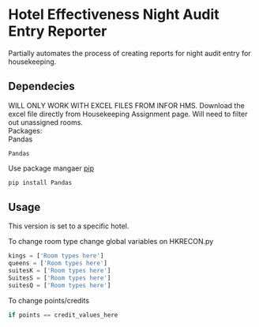 # Hotel Effectiveness Night Audit Entry Reporter

Partially automates the process of creating reports for night audit entry for housekeeping.

## Dependecies

WILL ONLY WORK WITH EXCEL FILES FROM INFOR HMS. Download the excel file directly from Housekeeping Assignment page. Will need to filter out unassigned rooms.\
Packages:\
Pandas
```
Pandas
```
Use package mangaer [pip](https://pip.pypa.io/en/stable/)

```bash
pip install Pandas
```


## Usage

This version is set to a specific hotel.

To change room type change global variables on HKRECON.py

```python
kings = ['Room types here']
queens = ['Room types here']
suitesK = ['Room types here']
SuitesS = ['Room types here']
suitesQ = ['Room types here']
```

To change points/credits

```python
if points == credit_values_here
```
